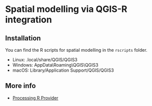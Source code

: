 # Spatial modelling via QGIS-R integration 

## Installation

You can find the R scripts for spatial modelling in the `rscripts` folder.

- Linux: .local/share/QGIS/QGIS3
- Windows: AppData\Roaming\QGIS\QGIS3
- macOS: Library/Application Support/QGIS/QGIS3

## More info

* [Processing R Provider](https://north-road.github.io/qgis-processing-r/)

